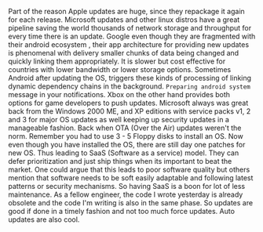


Part of the reason Apple updates are huge, since they repackage it again for each release. Microsoft updates and other linux distros have a great pipeline saving the world thousands of network storage and throughput for every time there is an update. 
Google even though they are fragmented with their android ecosystem , their app architecture for providing new updates is phenomenal with delivery smaller chunks of data being changed and quickly linking them appropriately. It is slower but cost effective for countries with lower bandwidth or lower storage options. Sometimes Android after updating the OS, triggers these kinds of processing of linking dynamic dependency chains in the background. `Preparing android system` message in your notifications. 
Xbox on the other hand provides both options for game developers to push updates. Microsoft always was great back from the Windows 2000 ME, and XP editions with service packs v1, 2 and 3 for major OS updates as well keeping up security updates in a manageable fashion. Back when OTA (Over the Air) updates weren't the norm. Remember you had to use 3 - 5 Floppy disks to install an OS. Now even though you have installed the OS, there are still day one patches for new OS. Thus leading to SaaS (Software as a service) model. They can defer prioritization and just ship things when its important to beat the market.
One could argue that this leads to poor software quality but others mention that software needs to be soft easily adaptable and following latest patterns or security mechanisms. So having SaaS is a boon for lot of less maintenance. 
As a fellow engineer, the code I wrote yesterday is already obsolete and the code I'm writing is also in the same phase. So updates are good if done in a timely fashion and not too much force updates. Auto updates are also cool.